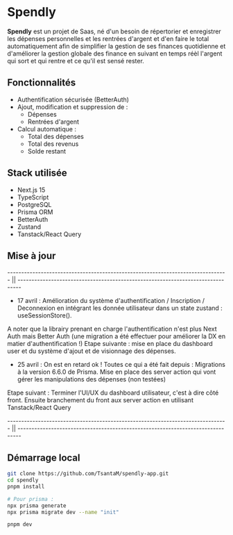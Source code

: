 # Spendly

**Spendly** est un projet de Saas, né d'un besoin de répertorier et enregistrer les dépenses personnelles et les rentrées d'argent et d'en faire le total automatiquement afin de simplifier la gestion de ses finances quotidienne et d'améliorer la gestion globale des finance en suivant en temps réèl l'argent qui sort et qui rentre et ce qu'il est sensé rester. 

## Fonctionnalités

- Authentification sécurisée (BetterAuth)
- Ajout, modification et suppression de :
  - Dépenses
  - Rentrées d'argent
- Calcul automatique :
  - Total des dépenses
  - Total des revenus
  - Solde restant

## Stack utilisée

- Next.js 15
- TypeScript
- PostgreSQL
- Prisma ORM
- BetterAuth
- Zustand
- Tanstack/React Query

## Mise à jour
------------------------------------------------------------------------------- || -------------------------------------------------------------------------------

 - 17 avril : Amélioration du système d'authentification / Inscription / Deconnexion en intégrant les donnée utilisateur dans un state zustand : useSessionStore().
 
 A noter que la librairy prenant en charge l'authentification n'est plus Next Auth mais Better Auth (une migration a été effectuer pour améliorer la DX en matier d'authentification !)
 Etape suivante : mise en place du dashboard user et du système d'ajout et de visionnage des dépenses.

 - 25 avril : On est en retard ok ! Toutes ce qui a été fait depuis : Migrations à la version 6.6.0 de Prisma. Mise en place des server action qui vont gérer les manipulations des dépenses (non testées)

 Etape suivant : Terminer l'UI/UX du dashboard utilisateur, c'est à dire côté front. Ensuite branchement du front aux server action en utilisant Tanstack/React Query

------------------------------------------------------------------------------- || -------------------------------------------------------------------------------

## Démarrage local

```bash
git clone https://github.com/TsantaM/spendly-app.git
cd spendly
pnpm install

# Pour prisma :
npx prisma generate
npx prisma migrate dev --name "init"

pnpm dev
